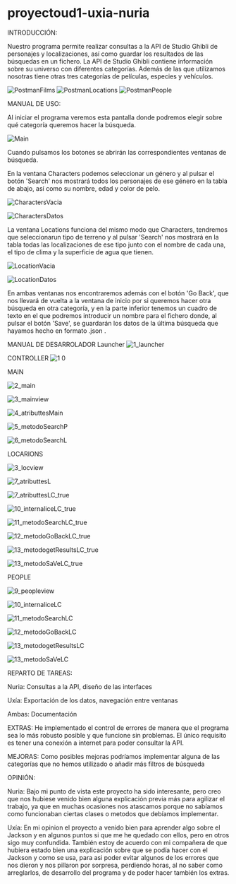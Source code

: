 # proyectoud1-uxia-nuria

INTRODUCCIÓN:

Nuestro programa permite realizar consultas a la API de Studio Ghibli de personajes y localizaciones, así como guardar los resultados de las búsquedas en un fichero. La API de Studio Ghibli contiene información sobre su universo con diferentes categorías. Además de las que utilizamos nosotras tiene otras tres categorías de películas, especies y vehículos.

![PostmanFilms](https://user-images.githubusercontent.com/105040658/195904073-d81625d5-c73b-48e6-9453-4321dc06242c.PNG)
![PostmanLocations](https://user-images.githubusercontent.com/105040658/195904079-75c403e5-2700-4bce-b2db-8f311fa01fbc.PNG)
![PostmanPeople](https://user-images.githubusercontent.com/105040658/195904083-075c661b-33f2-4737-bc74-7a4a45e8a1ee.PNG)


MANUAL DE USO:

Al iniciar el programa veremos esta pantalla donde podremos elegir sobre qué categoría queremos hacer la búsqueda.

![Main](https://user-images.githubusercontent.com/105040658/195904339-9114cdcd-e794-4a1d-b3bb-7ddfbba5d8ee.PNG)

Cuando pulsamos los botones se abrirán las correspondientes ventanas de búsqueda.

En la ventana Characters podemos seleccionar un género y al pulsar el botón 'Search' nos mostrará todos los personajes de ese género en la tabla de abajo, así como su nombre, edad y color de pelo.

![CharactersVacia](https://user-images.githubusercontent.com/105040658/195904414-91f8f16f-e9a9-4711-87ae-e654d3d67fea.PNG)

![CharactersDatos](https://user-images.githubusercontent.com/105040658/195904419-e449b06e-1aad-4892-82bd-75d5c3f1072b.PNG)


La ventana Locations funciona del mismo modo que Characters, tendremos que seleccionarun tipo de terreno y al pulsar 'Search' nos mostrará en la tabla todas las localizaciones de ese tipo junto con el nombre de cada una, el tipo de clima y la superficie de agua que tienen.

![LocationVacia](https://user-images.githubusercontent.com/105040658/195904813-4b8bcb5b-d9b6-4558-ba7a-f06493b6fe16.PNG)

![LocationDatos](https://user-images.githubusercontent.com/105040658/195904824-c951c2eb-f03d-4163-b316-12f802538149.PNG)

En ambas ventanas nos encontraremos además con el botón 'Go Back', que nos llevará de vuelta a la ventana de inicio por si queremos hacer otra búsqueda en otra categoría, y en la parte inferior tenemos un cuadro de texto en el que podremos introducir un nombre para el fichero donde, al pulsar el botón 'Save', se guardarán los datos de la última búsqueda que hayamos hecho en formato .json .

MANUAL DE DESARROLADOR
Launcher
![1_launcher](https://user-images.githubusercontent.com/105040856/195914482-1dc6a25f-b6d8-419b-99f6-66f7ea49f00e.PNG)

CONTROLLER
![1 0](https://user-images.githubusercontent.com/105040856/195914358-bc647d75-4b69-47f1-9c62-b593969e253c.PNG)

MAIN

![2_main](https://user-images.githubusercontent.com/105040856/195914594-a5e70ceb-82aa-4000-bcd7-88fccbf2c6b6.PNG)

![3_mainview](https://user-images.githubusercontent.com/105040856/195914619-9ce7d80a-3525-48f6-9c4b-6c4ae1e8fdb5.PNG)

![4_atributtesMain](https://user-images.githubusercontent.com/105040856/195914663-086c48a2-5652-43b1-8572-cd72f57a0453.PNG)

![5_metodoSearchP](https://user-images.githubusercontent.com/105040856/195914700-c16229a0-379c-4c17-a155-8c1ef10d9d9c.PNG)

![6_metodoSearchL](https://user-images.githubusercontent.com/105040856/195914739-ad857406-6a51-411c-81c3-acad809cdca8.PNG)

LOCARIONS

![3_locview](https://user-images.githubusercontent.com/105040856/195915193-1def1296-edcc-43b2-b036-ee4e0a8e1779.PNG)

![7_atributtesL](https://user-images.githubusercontent.com/105040856/195914862-236bf780-5fd8-4573-811f-2215bac65d1d.PNG)

![7_atributtesLC_true](https://user-images.githubusercontent.com/105040856/195914892-148f7968-21e0-49c1-a17b-4a340b423f3c.PNG)

![10_internaliceLC_true](https://user-images.githubusercontent.com/105040856/195915014-8bc1c23c-7a30-4c4d-88aa-b22a95daf5d1.PNG)

![11_metodoSearchLC_true](https://user-images.githubusercontent.com/105040856/195915029-601f9e3f-1e3c-44fc-bc41-70846fb4df16.PNG)

![12_metodoGoBackLC_true](https://user-images.githubusercontent.com/105040856/195915046-58a2e955-379a-4a1b-a559-027870699a01.PNG)

![13_metodogetResultsLC_true](https://user-images.githubusercontent.com/105040856/195915064-3a84c3cf-5990-4e92-aab9-2dc9420c3fa1.PNG)

![13_metodoSaVeLC_true](https://user-images.githubusercontent.com/105040856/195915085-ad996336-9766-42c3-8f5d-4caa19ff1a62.PNG)

PEOPLE

![9_peopleview](https://user-images.githubusercontent.com/105040856/195915256-a847f878-8250-4fd5-8898-c84e5b6f9a1a.PNG)

![10_internaliceLC](https://user-images.githubusercontent.com/105040856/195915281-3b2335ad-1110-4677-870c-267f40ce479d.PNG)

![11_metodoSearchLC](https://user-images.githubusercontent.com/105040856/195915305-97654b36-e9a2-4029-9b74-c40a70691897.PNG)

![12_metodoGoBackLC](https://user-images.githubusercontent.com/105040856/195915328-2930c4c6-f65d-40c1-bb8c-43a6cd164ae3.PNG)

![13_metodogetResultsLC](https://user-images.githubusercontent.com/105040856/195915348-a0fc3f16-7075-48c5-9adf-9852ca75a514.PNG)

![13_metodoSaVeLC](https://user-images.githubusercontent.com/105040856/195915358-16b00627-2680-421b-8035-8efe8974a662.PNG)


REPARTO DE TAREAS:

Nuria:
Consultas a la API, diseño de las interfaces

Uxía:
Exportación de los datos, navegación entre ventanas

Ambas:
Documentación

EXTRAS:
He implementado el control de errores de manera que el programa sea lo más robusto posible y que funcione sin problemas. El único requisito es tener una conexión a internet para poder consultar la API.

MEJORAS:
Como posibles mejoras podríamos implementar alguna de las categorías que no hemos utilizado o añadir más filtros de búsqueda

OPINIÓN:

Nuria: Bajo mi punto de vista este proyecto ha sido interesante, pero creo que nos hubiese venido bien alguna explicación previa más para agilizar el trabajo, ya que en muchas ocasiones nos atascamos porque no sabíamos como funcionaban ciertas clases o metodos que debíamos implementar.


Uxía: En mi opinion el proyecto a venido bien para aprender algo sobre el Jackson y en algunos puntos si que me he quedado con ellos, pero en otros sigo muy confundida. También estoy de acuerdo con mi compañera de que hubiera estado bien una explicación sobre que se podía hacer con el Jackson y como se usa, para asi poder evitar algunos de los errores que nos dieron y nos pillaron por sorpresa, perdiendo horas, al no saber como arreglarlos, de desarrollo del programa y de poder hacer también los extras.

